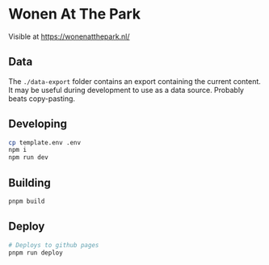 # Wonen At The Park

Visible at https://wonenatthepark.nl/

## Data

The `./data-export` folder contains an export containing the current content.
It may be useful during development to use as a data source.
Probably beats copy-pasting.

## Developing

```bash
cp template.env .env
npm i
npm run dev
```

## Building

```bash
pnpm build
```

## Deploy

```bash
# Deploys to github pages
pnpm run deploy
```
